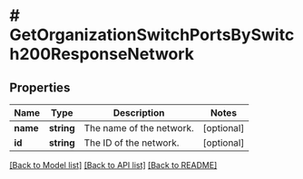 # # GetOrganizationSwitchPortsBySwitch200ResponseNetwork

## Properties

Name | Type | Description | Notes
------------ | ------------- | ------------- | -------------
**name** | **string** | The name of the network. | [optional]
**id** | **string** | The ID of the network. | [optional]

[[Back to Model list]](../../README.md#models) [[Back to API list]](../../README.md#endpoints) [[Back to README]](../../README.md)
